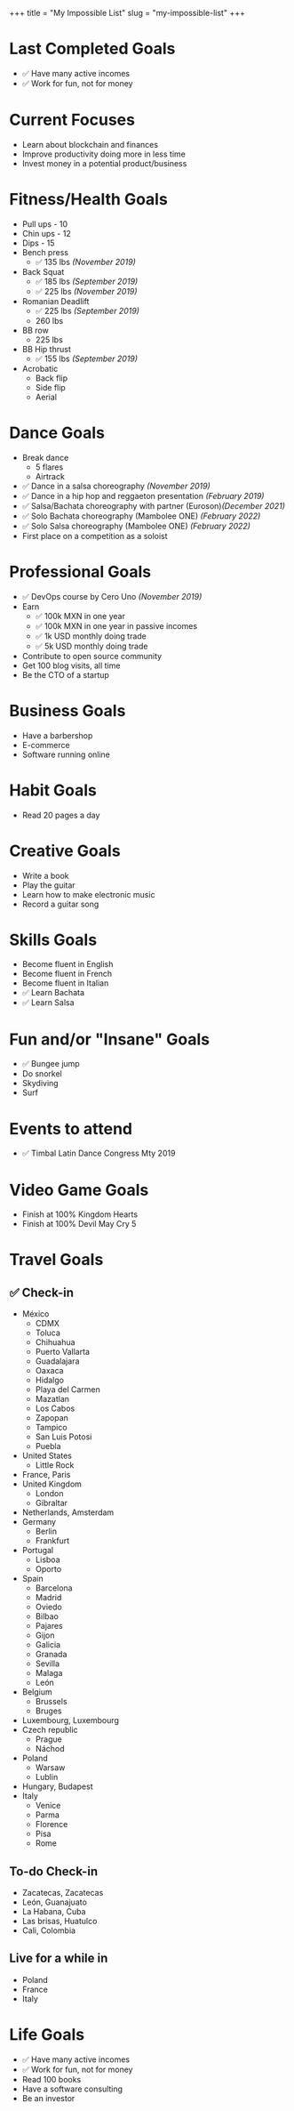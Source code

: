 +++
title = "My Impossible List"
slug = "my-impossible-list"
+++

# Last Completed Goals

- ✅ Have many active incomes
- ✅ Work for fun, not for money

# Current Focuses

- Learn about blockchain and finances
- Improve productivity doing more in less time
- Invest money in a potential product/business

# Fitness/Health Goals

- Pull ups - 10
- Chin ups - 12
- Dips - 15
- Bench press
  - ✅ 135 lbs _(November 2019)_
- Back Squat
  - ✅ 185 lbs _(September 2019)_
  - ✅ 225 lbs _(November 2019)_
- Romanian Deadlift
  - ✅ 225 lbs _(September 2019)_
  - 260 lbs
- BB row
  - 225 lbs
- BB Hip thrust
  - ✅ 155 lbs _(September 2019)_
- Acrobatic
  - Back flip
  - Side flip
  - Aerial

# Dance Goals

- Break dance
  - 5 flares
  - Airtrack
- ✅ Dance in a salsa choreography _(November 2019)_
- ✅ Dance in a hip hop and reggaeton presentation _(February 2019)_
- ✅ Salsa/Bachata choreography with partner (Euroson)_(December 2021)_
- ✅ Solo Bachata choreography (Mambolee ONE) _(February 2022)_
- ✅ Solo Salsa choreography (Mambolee ONE) _(February 2022)_
- First place on a competition as a soloist

# Professional Goals

- ✅ DevOps course by Cero Uno _(November 2019)_
- Earn
  - ✅ 100k MXN in one year
  - ✅ 100k MXN in one year in passive incomes
  - ✅ 1k USD monthly doing trade
  - ✅ 5k USD monthly doing trade
- Contribute to open source community
- Get 100 blog visits, all time
- Be the CTO of a startup

# Business Goals

- Have a barbershop
- E-commerce
- Software running online

# Habit Goals

- Read 20 pages a day

# Creative Goals

- Write a book
- Play the guitar
- Learn how to make electronic music
- Record a guitar song

# Skills Goals

- Become fluent in English
- Become fluent in French
- Become fluent in Italian
- ✅ Learn Bachata
- ✅ Learn Salsa

# Fun and/or "Insane" Goals

- ✅ Bungee jump
- Do snorkel
- Skydiving
- Surf

# Events to attend

- ✅ Timbal Latin Dance Congress Mty 2019

# Video Game Goals

- Finish at 100% Kingdom Hearts
- Finish at 100% Devil May Cry 5

# Travel Goals

## ✅ Check-in

- México
  - CDMX
  - Toluca
  - Chihuahua
  - Puerto Vallarta
  - Guadalajara
  - Oaxaca
  - Hidalgo
  - Playa del Carmen
  - Mazatlan
  - Los Cabos
  - Zapopan
  - Tampico
  - San Luis Potosi
  - Puebla
- United States
  - Little Rock
- France, Paris
- United Kingdom
  - London
  - Gibraltar
- Netherlands, Amsterdam
- Germany
  - Berlin
  - Frankfurt
- Portugal
  - Lisboa
  - Oporto
- Spain
  - Barcelona
  - Madrid
  - Oviedo
  - Bilbao
  - Pajares
  - Gijon
  - Galicia
  - Granada
  - Sevilla
  - Malaga
  - León
- Belgium
  - Brussels
  - Bruges
- Luxembourg, Luxembourg
- Czech republic
  - Prague
  - Náchod
- Poland
  - Warsaw
  - Lublin
- Hungary, Budapest
- Italy
  - Venice
  - Parma
  - Florence
  - Pisa
  - Rome

## To-do Check-in

- Zacatecas, Zacatecas
- León, Guanajuato
- La Habana, Cuba
- Las brisas, Huatulco
- Cali, Colombia

## Live for a while in

- Poland
- France
- Italy

# Life Goals

- ✅ Have many active incomes
- ✅ Work for fun, not for money
- Read 100 books
- Have a software consulting
- Be an investor
